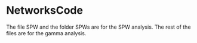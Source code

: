 # NetworksCode
The file SPW and the folder SPWs are for the SPW analysis. The rest of the files are for the gamma analysis.
